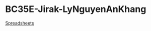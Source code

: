 # BC35E-Jirak-LyNguyenAnKhang

[Spreadsheets](https://docs.google.com/spreadsheets/d/1YnYbz5rYMet30JL2rMwBtAdY0LNCG1Tgfhg39oPwMFo/edit?usp=sharing)
